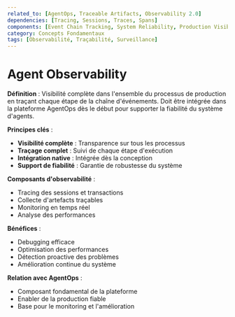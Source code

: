 ```yaml
---
related_to: [AgentOps, Traceable Artifacts, Observability 2.0]
dependencies: [Tracing, Sessions, Traces, Spans]
components: [Event Chain Tracking, System Reliability, Production Visibility]
category: Concepts Fondamentaux
tags: [Observabilité, Traçabilité, Surveillance]
---
```


# Agent Observability

**Définition** : Visibilité complète dans l'ensemble du processus de production en traçant chaque étape de la chaîne d'événements. Doit être intégrée dans la plateforme AgentOps dès le début pour supporter la fiabilité du système d'agents.

**Principes clés** :
- **Visibilité complète** : Transparence sur tous les processus
- **Traçage complet** : Suivi de chaque étape d'exécution
- **Intégration native** : Intégrée dès la conception
- **Support de fiabilité** : Garantie de robustesse du système

**Composants d'observabilité** :
- Tracing des sessions et transactions
- Collecte d'artefacts traçables
- Monitoring en temps réel
- Analyse des performances

**Bénéfices** :
- Debugging efficace
- Optimisation des performances
- Détection proactive des problèmes
- Amélioration continue du système

**Relation avec AgentOps** :
- Composant fondamental de la plateforme
- Enabler de la production fiable
- Base pour le monitoring et l'amélioration
